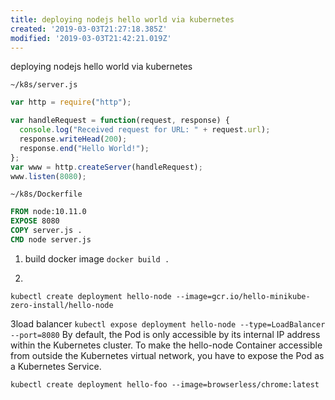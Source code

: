```yaml
---
title: deploying nodejs hello world via kubernetes
created: '2019-03-03T21:27:18.385Z'
modified: '2019-03-03T21:42:21.019Z'
---
```


deploying nodejs hello world via kubernetes

`~/k8s/server.js`
```javascript
var http = require("http");

var handleRequest = function(request, response) {
  console.log("Received request for URL: " + request.url);
  response.writeHead(200);
  response.end("Hello World!");
};
var www = http.createServer(handleRequest);
www.listen(8080);
```

`~/k8s/Dockerfile`
```Dockerfile
FROM node:10.11.0
EXPOSE 8080
COPY server.js .
CMD node server.js
```

1. build docker image
`docker build .`


2.
```kubectl create deployment hello-node --image=gcr.io/hello-minikube-zero-install/hello-node```


3load balancer
`kubectl expose deployment hello-node --type=LoadBalancer --port=8080`
By default, the Pod is only accessible by its internal IP address within the Kubernetes cluster. To make the hello-node Container accessible from outside the Kubernetes virtual network, you have to expose the Pod as a Kubernetes Service.

`kubectl create deployment hello-foo --image=browserless/chrome:latest`
